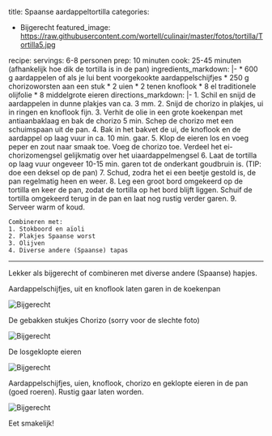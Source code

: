 title: Spaanse aardappeltortilla
categories:
  - Bijgerecht
featured_image: https://raw.githubusercontent.com/wortell/culinair/master/fotos/tortilla/Tortilla5.jpg

recipe:
  servings: 6-8 personen
  prep: 10 minuten
  cook: 25-45 minuten (afhankelijk hoe dik de tortilla is in de pan)
  ingredients_markdown: |-
    * 600 g aardappelen of als je lui bent voorgekookte aardappelschijfjes
    * 250 g chorizoworsten aan een stuk
    * 2 uien
    * 2 tenen knoflook
    * 8 el traditionele olijfolie
    * 8 middelgrote eieren
  directions_markdown: |-
    1. Schil en snijd de aardappelen in dunne plakjes van ca. 3 mm.
    2. Snijd de chorizo in plakjes, ui in ringen en knoflook fijn.
    3. Verhit de olie in een grote koekenpan met antiaanbaklaag en bak de chorizo 5 min. Schep de chorizo met een schuimspaan uit de pan.
    4. Bak in het bakvet de ui, de knoflook en de aardappel op laag vuur in ca. 10 min. gaar.
    5. Klop de eieren los en voeg peper en zout naar smaak toe. Voeg de chorizo toe. Verdeel het ei-chorizomengsel gelijkmatig over het uiaardappelmengsel
    6. Laat de tortilla op laag vuur ongeveer 10-15 min. garen tot de onderkant goudbruin is. (TIP: doe een deksel op de pan)
    7. Schud, zodra het ei een beetje gestold is, de pan regelmatig heen en weer.
    8. Leg een groot bord omgekeerd op de tortilla en keer de pan, zodat de tortilla op het bord blijft liggen. Schuif de tortilla omgekeerd terug in de pan en laat nog rustig verder garen.
    9. Serveer warm of koud.
    

    Combineren met:
    1. Stokboord en aïoli
    2. Plakjes Spaanse worst
    3. Olijven
    4. Diverse andere (Spaanse) tapas
---
Lekker als bijgerecht of combineren met diverse andere (Spaanse) hapjes.

Aardappelschijfjes, uit en knoflook laten garen in de koekenpan

![Bijgerecht](https://raw.githubusercontent.com/wortell/culinair/master/fotos/tortilla/Tortilla1.jpg)

De gebakken stukjes Chorizo (sorry voor de slechte foto)

![Bijgerecht](https://raw.githubusercontent.com/wortell/culinair/master/fotos/tortilla/Tortilla2.jpg)

De losgeklopte eieren

![Bijgerecht](https://raw.githubusercontent.com/wortell/culinair/master/fotos/tortilla/Tortilla3.jpg)

Aardappelschijfjes, uien, knoflook, chorizo en geklopte eieren in de pan (goed roeren). Rustig gaar laten worden.

![Bijgerecht](https://raw.githubusercontent.com/wortell/culinair/master/fotos/tortilla/Tortilla4.jpg)

Eet smakelijk!
